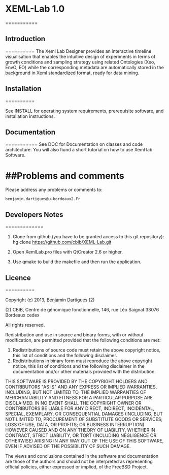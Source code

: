 # XEML-Lab 1.0
===========

## Introduction             
==========
The Xeml Lab Designer provides an interactive timeline visualisation that enables the intuitive design of experiments 
in terms of growth conditions and sampling strategy using related Ontologies (Xeo, EnvO, EO) while the corresponding 
metadata are automatically stored in the background in Xeml standardized format, ready for data mining.


## Installation
==========         

See INSTALL for operating system requirements, prerequisite software, 
and installation instructions.


## Documentation 
===========
See DOC for Documentation on classes and code architecture. You will also fiund a short tutorial on how to use Xeml lab Software.

##Problems and comments 
=====================
Please address any problems or comments to: 

    benjamin.dartigues@u-bordeaux2.Fr

## Developers Notes
=============

 1. Clone from github (you have to be granted access to this git repository):
    hg clone https://github.com/cbib/XEML-Lab.git

 2. Open XemlLab.pro files with QtCreator 2.6 or higher.
 
 3. Use qmake to build the makefile and then run the application.
 
## Licence
==========

Copyright (c) 2013, Benjamin Dartigues (2)


(2) CBIB, Centre de génomique fonctionnelle, 146, rue Léo Saignat 33076 Bordeaux cedex


All rights reserved.

Redistribution and use in source and binary forms, with or without
modification, are permitted provided that the following conditions are met:

1. Redistributions of source code must retain the above copyright notice, this
   list of conditions and the following disclaimer.
2. Redistributions in binary form must reproduce the above copyright notice,
   this list of conditions and the following disclaimer in the documentation
   and/or other materials provided with the distribution.

THIS SOFTWARE IS PROVIDED BY THE COPYRIGHT HOLDERS AND CONTRIBUTORS "AS IS" AND
ANY EXPRESS OR IMPLIED WARRANTIES, INCLUDING, BUT NOT LIMITED TO, THE IMPLIED
WARRANTIES OF MERCHANTABILITY AND FITNESS FOR A PARTICULAR PURPOSE ARE
DISCLAIMED. IN NO EVENT SHALL THE COPYRIGHT OWNER OR CONTRIBUTORS BE LIABLE FOR
ANY DIRECT, INDIRECT, INCIDENTAL, SPECIAL, EXEMPLARY, OR CONSEQUENTIAL DAMAGES
(INCLUDING, BUT NOT LIMITED TO, PROCUREMENT OF SUBSTITUTE GOODS OR SERVICES;
LOSS OF USE, DATA, OR PROFITS; OR BUSINESS INTERRUPTION) HOWEVER CAUSED AND
ON ANY THEORY OF LIABILITY, WHETHER IN CONTRACT, STRICT LIABILITY, OR TORT
(INCLUDING NEGLIGENCE OR OTHERWISE) ARISING IN ANY WAY OUT OF THE USE OF THIS
SOFTWARE, EVEN IF ADVISED OF THE POSSIBILITY OF SUCH DAMAGE.

The views and conclusions contained in the software and documentation are those
of the authors and should not be interpreted as representing official policies,
either expressed or implied, of the FreeBSD Project.
 





